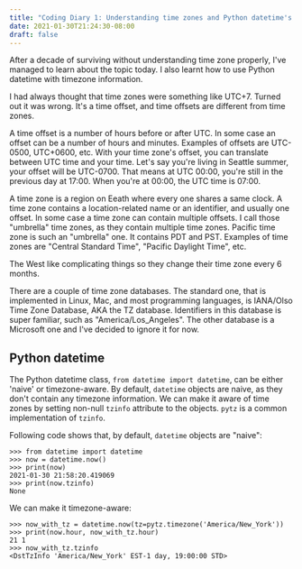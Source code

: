 ```yaml
---
title: "Coding Diary 1: Understanding time zones and Python datetime's timezone"
date: 2021-01-30T21:24:30-08:00
draft: false
---
```


After a decade of surviving without understanding time zone properly, I've managed to learn about the topic today. I also learnt how to use Python datetime with timezone information.

I had always thought that time zones were something like UTC+7. Turned out it was wrong. It's a time offset, and time offsets are different from time zones.

A time offset is a number of hours before or after UTC. In some case an offset can be a number of hours and minutes. Examples of offsets are UTC-0500, UTC+0600, etc. With your time zone's offset, you can translate between UTC time and your time. Let's say you're living in Seattle summer, your offset will be UTC-0700. That means at UTC 00:00, you're still in the previous day at 17:00. When you're at 00:00, the UTC time is 07:00.

A time zone is a region on Eeath where every one shares a same clock. A time zone contains a location-related name or an identifier, and usually one offset. In some case a time zone can contain multiple offsets. I call those "umbrella" time zones, as they contain multiple time zones. Pacific time zone is such an "umbrella" one. It contains PDT and PST. Examples of time zones are "Central Standard Time", "Pacific Daylight Time", etc.

The West like complicating things so they change their time zone every 6 months.

There are a couple of time zone databases. The standard one, that is implemented in Linux, Mac, and most programming languages, is IANA/Olso Time Zone Database, AKA the TZ database. Identifiers in this database is super familiar, such as "America/Los_Angeles". The other database is a Microsoft one and I've decided to ignore it for now.

## Python datetime
The Python datetime class, `from datetime import datetime`, can be either 'naive' or timezone-aware. By default, `datetime` objects are naive, as they don't contain any timezone information. We can make it aware of time zones by setting non-null `tzinfo` attribute to the objects. `pytz` is a common implementation of `tzinfo`.

Following code shows that, by default, `datetime` objects are "naive":
```
>>> from datetime import datetime
>>> now = datetime.now()
>>> print(now)
2021-01-30 21:58:20.419069
>>> print(now.tzinfo)
None
```

We can make it timezone-aware:
```
>>> now_with_tz = datetime.now(tz=pytz.timezone('America/New_York'))
>>> print(now.hour, now_with_tz.hour)
21 1
>>> now_with_tz.tzinfo
<DstTzInfo 'America/New_York' EST-1 day, 19:00:00 STD>
```
